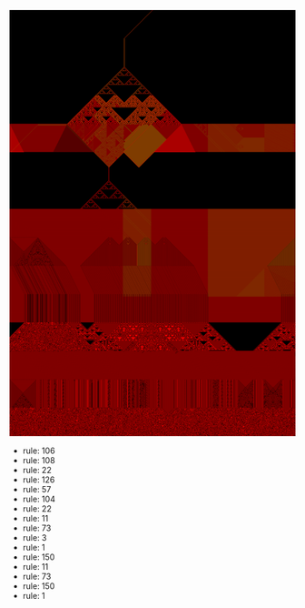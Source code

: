 ![photo](./output.png) 
 * rule: 106
* rule: 108
* rule: 22
* rule: 126
* rule: 57
* rule: 104
* rule: 22
* rule: 11
* rule: 73
* rule: 3
* rule: 1
* rule: 150
* rule: 11
* rule: 73
* rule: 150
* rule: 1
